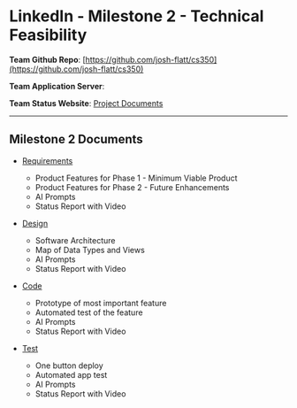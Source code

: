 # LinkedIn - Milestone 2 - Technical Feasibility

**Team Github Repo**:  [https://github.com/josh-flatt/cs350](https://github.com/josh-flatt/cs350)

**Team Application Server**:  []()

**Team Status Website**:  [Project Documents](https://github.com/josh-flatt/cs350/tree/main/Documents)

---

## Milestone 2 Documents

* [Requirements](https://github.com/josh-flatt/cs350/tree/main/Documents/Requirements) 
    * Product Features for Phase 1 - Minimum Viable Product
    * Product Features for Phase 2 - Future Enhancements
    * AI Prompts
    * Status Report with Video

* [Design](https://github.com/josh-flatt/cs350/tree/main/Documents/Design)
    * Software Architecture
    * Map of Data Types and Views
    * AI Prompts
    * Status Report with Video

* [Code](https://github.com/josh-flatt/cs350/tree/main/Documents/Code)
    * Prototype of most important feature
    * Automated test of the feature
    * AI Prompts
    * Status Report with Video

* [Test](https://github.com/josh-flatt/cs350/tree/main/Documents/Test)
    * One button deploy
    * Automated app test
    * AI Prompts
    * Status Report with Video

